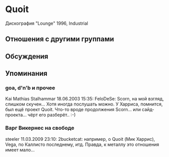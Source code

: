# Quoit

Дискография
"Lounge" 1996, Industrial

## Отношения с другими группами


## Обсуждения


## Упоминания

### goa, d'n'b и прочее

Kai Mathias Stalhammar 18.06.2003 15:35:
FeloDeSe: Scorn, на мой взгляд, слишком скучен... Хотя иногда послушать можно. У Харриса, помнится, был ещё проект Quoit. Что-то вроде продолжения Scorn... или сайд-проекта... чёрт его разберёт.. :-)

### Варг Викернес на свободе

steeler 11.03.2009 23:10:
2bucketcat: например, о Quoit (Мик Харрис), Vega, по Каллисто последнему, итд. Правда, к металлу это отношения имеет мало...

